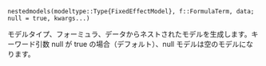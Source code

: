 ```
nestedmodels(modeltype::Type{FixedEffectModel}, f::FormulaTerm, data; null = true, kwargs...)
```

モデルタイプ、フォーミュラ、データからネストされたモデルを生成します。キーワード引数 null が true の場合（デフォルト）、null モデルは空のモデルになります。
